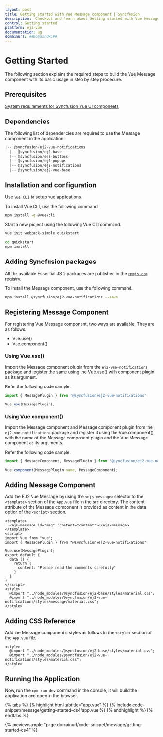 ```yaml
---
layout: post
title: Getting started with Vue Message component | Syncfusion
description:  Checkout and learn about Getting started with Vue Message component of Syncfusion Essential JS 2 and more details.
control: Getting started 
platform: ej2-vue
documentation: ug
domainurl: ##DomainURL##
---
```


# Getting Started

The following section explains the required steps to build the Vue Message component with its basic usage in step by step procedure.

## Prerequisites

[System requirements for Syncfusion Vue UI components](https://ej2.syncfusion.com/vue/documentation/system-requirements/)

## Dependencies

The following list of dependencies are required to use the Message component in the application.

```js
|-- @syncfusion/ej2-vue-notifications
  |-- @syncfusion/ej2-base
  |-- @syncfusion/ej2-buttons
  |-- @syncfusion/ej2-popups
  |-- @syncfusion/ej2-notifications
  |-- @syncfusion/ej2-vue-base
```

## Installation and configuration

Use [`Vue CLI`](https://github.com/vuejs/vue-cli) to setup vue applications.

To install Vue CLI, use the following command.

```bash
npm install -g @vue/cli
```

Start a new project using the following Vue CLI command.

```bash
vue init webpack-simple quickstart

cd quickstart
npm install

```

## Adding Syncfusion packages

All the available Essential JS 2 packages are published in the [`npmjs.com`](https://www.npmjs.com/~syncfusionorg) registry.

To install the Message component, use the following command.

```bash
npm install @syncfusion/ej2-vue-notifications --save
```

## Registering Message Component

For registering Vue Message component, two ways are available. They are as follows.
* Vue.use()
* Vue.component()

### Using Vue.use()

Import the Message component plugin from the `ej2-vue-notifications` package and register the same using the Vue.use() with component plugin as its argument.

Refer the following code sample.

```ts
import { MessagePlugin } from '@syncfusion/ej2-vue-notifications';

Vue.use(MessagePlugin);
```

### Using Vue.component()

Import the Message component and Message component plugin from the `ej2-vue-notifications` package and register it using the Vue.component() with the name of the Message component plugin and the Vue Message component as its arguments.

Refer the following code sample.

```ts
import { MessageComponent, MessagePlugin } from '@syncfusion/ej2-vue-notifications';

Vue.component(MessagePlugin.name, MessageComponent);
```

## Adding Message Component

Add the EJ2 Vue Message by using the `<ejs-message>` selector to the `<template>` section of the `App.vue` file in the src directory. The content attribute of the Message component is provided as content in the data option of the `<script>` section.

```
<template>
  <ejs-message id="msg" :content="content"></ejs-message>
</template>
<script>
import Vue from "vue";
import { MessagePlugin } from "@syncfusion/ej2-vue-notifications";

Vue.use(MessagePlugin);
export default {
  data () {
    return {
      content: "Please read the comments carefully"
    }
  }
}
</script>
<style>
  @import "../node_modules/@syncfusion/ej2-base/styles/material.css";
  @import "../node_modules/@syncfusion/ej2-vue-notifications/styles/message/material.css";
</style>
```

## Adding CSS Reference

Add the Message component's styles as follows in the `<style>` section of the `App.vue` file.

```
<style>
  @import "../node_modules/@syncfusion/ej2-base/styles/material.css";
  @import "../node_modules/@syncfusion/ej2-vue-notifications/styles/material.css";
</style>
```

## Running the Application

Now, run the `npm run dev` command in the console, it will build the application and open in the browser.

{% tabs %}
{% highlight html tabtitle="app.vue" %}
{% include code-snippet/message/getting-started-cs4/app.vue %}
{% endhighlight %}
{% endtabs %}
        
{% previewsample "page.domainurl/code-snippet/message/getting-started-cs4" %}
